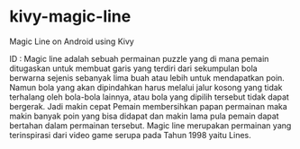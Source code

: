 # kivy-magic-line
 Magic Line on Android using Kivy

 ID : Magic line adalah sebuah permainan puzzle yang di mana pemain ditugaskan untuk membuat garis yang terdiri dari sekumpulan bola berwarna sejenis sebanyak lima buah atau lebih untuk mendapatkan poin. Namun bola yang akan dipindahkan harus melalui jalur kosong yang tidak terhalang oleh bola-bola lainnya, atau bola yang  dipilih tersebut tidak dapat bergerak. Jadi makin cepat Pemain membersihkan papan permainan maka makin banyak poin yang bisa didapat dan makin lama pula pemain dapat bertahan dalam permainan tersebut. Magic line merupakan permainan yang terinspirasi dari video game serupa pada Tahun 1998 yaitu Lines.
